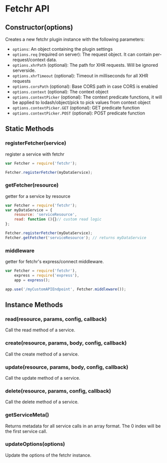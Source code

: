 # Fetchr API

## Constructor(options)

Creates a new fetchr plugin instance with the following parameters:

 * `options`: An object containing the plugin settings
 * `options.req` (required on server): The request object.  It can contain per-request/context data.
 * `options.xhrPath` (optional): The path for XHR requests. Will be ignored serverside.
 * `options.xhrTimeout` (optional): Timeout in milliseconds for all XHR requests
 * `options.corsPath` (optional): Base CORS path in case CORS is enabled
 * `options.context` (optional): The context object
 * `options.contextPicker` (optional): The context predicate functions, it will be applied to lodash/object/pick to pick values from context object
 * `options.contextPicker.GET` (optional): GET predicate function
 * `options.contextPicker.POST` (optional): POST predicate function

## Static Methods

### registerFetcher(service)

register a service with fetchr

```js
var Fetcher = require('fetchr');

Fetcher.registerFetcher(myDataService);
```

### getFetcher(resource)

getter for a service by resource

```js
var Fetcher = require('fetchr');
var myDataService = {
    resource: 'serviceResource',
    read: function (){}// custom read logic
};

Fetcher.registerFetcher(myDataService);
Fetcher.getFetcher('serviceResource'); // returns myDataService
```

### middleware

getter for fetchr's express/connect middleware.

```js
var Fetcher = require('fetchr'),
    express = require('express'),
    app = express();

app.use('/myCustomAPIEndpoint', Fetcher.middleware());
```

## Instance Methods

### read(resource, params, config, callback)

Call the read method of a service.

### create(resource, params, body, config, callback)

Call the create method of a service.

### update(resource, params, body, config, callback)

Call the update method of a service.

### delete(resource, params, config, callback)

Call the delete method of a service.

### getServiceMeta()

Returns metadata for all service calls in an array format.
The 0 index will be the first service call.

### updateOptions(options)

Update the options of the fetchr instance.
